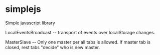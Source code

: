 # simplejs
Simple javascript library

LocalEventsBroadcast -- transport of events over localStorage changes.

MasterSlave -- Only one master per all tabs is allowed. If master tab is closed, rest tabs "decide" who is new master.
